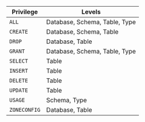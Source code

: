 Privilege | Levels
----------|------------
`ALL` | Database, Schema, Table, Type
`CREATE` | Database, Schema, Table
`DROP` | Database, Table
`GRANT` | Database, Schema, Table, Type
`SELECT` | Table
`INSERT` | Table
`DELETE` | Table
`UPDATE` | Table
`USAGE`  | Schema, Type
`ZONECONFIG` | Database, Table
